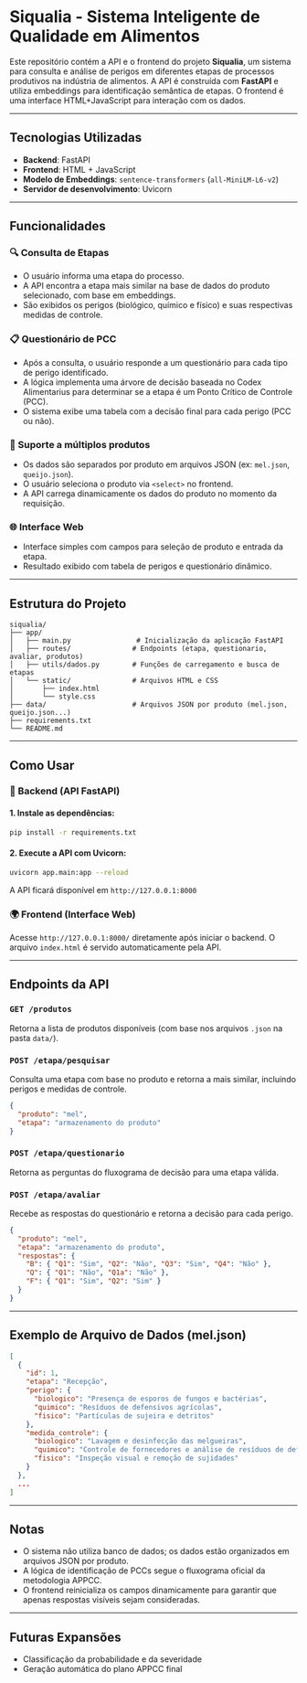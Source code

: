 # Siqualia - Sistema Inteligente de Qualidade em Alimentos

Este repositório contém a API e o frontend do projeto **Siqualia**, um sistema para consulta e análise de perigos em diferentes etapas de processos produtivos na indústria de alimentos. A API é construída com **FastAPI** e utiliza embeddings para identificação semântica de etapas. O frontend é uma interface HTML+JavaScript para interação com os dados.

---

## Tecnologias Utilizadas

- **Backend**: FastAPI
- **Frontend**: HTML + JavaScript
- **Modelo de Embeddings**: `sentence-transformers` (`all-MiniLM-L6-v2`)
- **Servidor de desenvolvimento**: Uvicorn

---

## Funcionalidades

### 🔍 Consulta de Etapas
- O usuário informa uma etapa do processo.
- A API encontra a etapa mais similar na base de dados do produto selecionado, com base em embeddings.
- São exibidos os perigos (biológico, químico e físico) e suas respectivas medidas de controle.

### 📋 Questionário de PCC
- Após a consulta, o usuário responde a um questionário para cada tipo de perigo identificado.
- A lógica implementa uma árvore de decisão baseada no Codex Alimentarius para determinar se a etapa é um Ponto Crítico de Controle (PCC).
- O sistema exibe uma tabela com a decisão final para cada perigo (PCC ou não).

### 📁 Suporte a múltiplos produtos
- Os dados são separados por produto em arquivos JSON (ex: `mel.json`, `queijo.json`).
- O usuário seleciona o produto via `<select>` no frontend.
- A API carrega dinamicamente os dados do produto no momento da requisição.

### 🌐 Interface Web
- Interface simples com campos para seleção de produto e entrada da etapa.
- Resultado exibido com tabela de perigos e questionário dinâmico.

---

## Estrutura do Projeto

```
siqualia/
├── app/
│   ├── main.py                # Inicialização da aplicação FastAPI
│   ├── routes/               # Endpoints (etapa, questionario, avaliar, produtos)
│   ├── utils/dados.py        # Funções de carregamento e busca de etapas
│   └── static/               # Arquivos HTML e CSS
│       ├── index.html
│       └── style.css
├── data/                     # Arquivos JSON por produto (mel.json, queijo.json...)
├── requirements.txt
└── README.md
```

---

## Como Usar

### 🔧 Backend (API FastAPI)

#### 1. Instale as dependências:
```bash
pip install -r requirements.txt
```

#### 2. Execute a API com Uvicorn:
```bash
uvicorn app.main:app --reload
```

A API ficará disponível em `http://127.0.0.1:8000`

### 🌍 Frontend (Interface Web)

Acesse `http://127.0.0.1:8000/` diretamente após iniciar o backend. O arquivo `index.html` é servido automaticamente pela API.

---

## Endpoints da API

### `GET /produtos`
Retorna a lista de produtos disponíveis (com base nos arquivos `.json` na pasta `data/`).

### `POST /etapa/pesquisar`
Consulta uma etapa com base no produto e retorna a mais similar, incluindo perigos e medidas de controle.
```json
{
  "produto": "mel",
  "etapa": "armazenamento do produto"
}
```

### `POST /etapa/questionario`
Retorna as perguntas do fluxograma de decisão para uma etapa válida.

### `POST /etapa/avaliar`
Recebe as respostas do questionário e retorna a decisão para cada perigo.
```json
{
  "produto": "mel",
  "etapa": "armazenamento do produto",
  "respostas": {
    "B": { "Q1": "Sim", "Q2": "Não", "Q3": "Sim", "Q4": "Não" },
    "Q": { "Q1": "Não", "Q1a": "Não" },
    "F": { "Q1": "Sim", "Q2": "Sim" }
  }
}
```

---

## Exemplo de Arquivo de Dados (mel.json)

```json
[
  {
    "id": 1,
    "etapa": "Recepção",
    "perigo": {
      "biologico": "Presença de esporos de fungos e bactérias",
      "quimico": "Resíduos de defensivos agrícolas",
      "fisico": "Partículas de sujeira e detritos"
    },
    "medida_controle": {
      "biologico": "Lavagem e desinfecção das melgueiras",
      "quimico": "Controle de fornecedores e análise de resíduos de defensivos",
      "fisico": "Inspeção visual e remoção de sujidades"
    }
  },
  ...
]
```

---

## Notas

- O sistema não utiliza banco de dados; os dados estão organizados em arquivos JSON por produto.
- A lógica de identificação de PCCs segue o fluxograma oficial da metodologia APPCC.
- O frontend reinicializa os campos dinamicamente para garantir que apenas respostas visíveis sejam consideradas.

---

## Futuras Expansões
- Classificação da probabilidade e da severidade
- Geração automática do plano APPCC final
